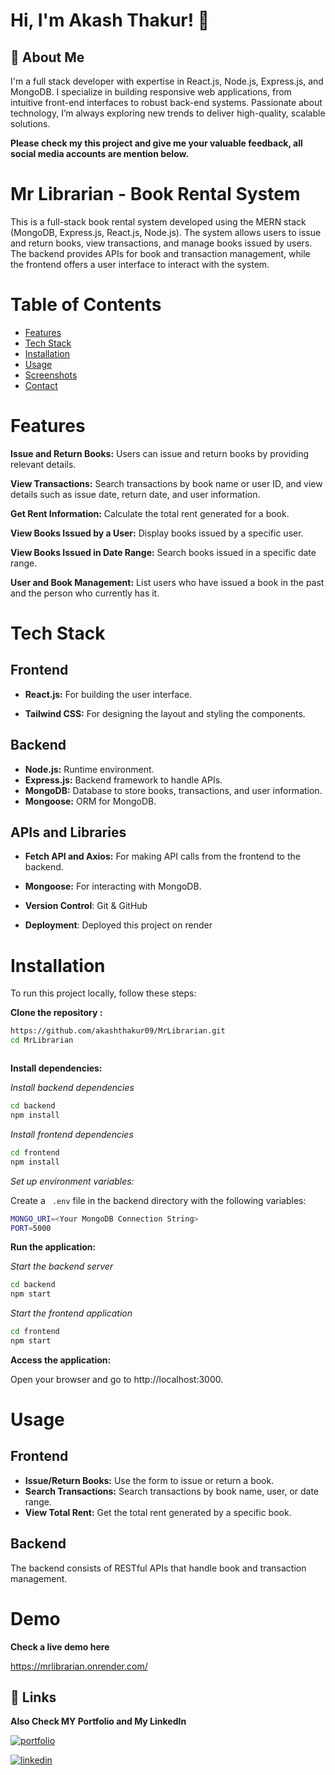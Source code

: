 
# Hi, I'm Akash Thakur! 👋


## 🚀 About Me
I'm a full stack developer with expertise in React.js, Node.js, Express.js, and MongoDB. I specialize in building responsive web applications, from intuitive front-end interfaces to robust back-end systems. Passionate about technology, I’m always exploring new trends to deliver high-quality, scalable solutions.

**Please check my this project and give me your valuable feedback, all social media accounts are mention below.**
# Mr Librarian - Book Rental System

This is a full-stack book rental system developed using the MERN stack (MongoDB, Express.js, React.js, Node.js). The system allows users to issue and return books, view transactions, and manage books issued by users. The backend provides APIs for book and transaction management, while the frontend offers a user interface to interact with the system.



# Table of Contents
- [Features](#features)
- [Tech Stack](#tech-stack)
- [Installation](#installation)
- [Usage](#usage)
- [Screenshots](#screenshots)
- [Contact](#contact)
# Features

**Issue and Return Books:** Users can issue and return books by providing relevant details.

**View Transactions:** Search transactions by book name or user ID, and view details such as issue date, return date, and user information.

**Get Rent Information:** Calculate the total rent generated for a book.

**View Books Issued by a User:** Display books issued by a specific user.

**View Books Issued in Date Range:** Search books issued in a specific date range.

**User and Book Management:** List users who have issued a book in the past and the person who currently has it.

# Tech Stack
## Frontend
- **React.js:** For building the user interface.

- **Tailwind CSS:** For designing the layout and styling the components.

## Backend
- **Node.js:** Runtime environment.
- **Express.js:** Backend framework to handle APIs.
- **MongoDB:** Database to store books, transactions, and user information.
- **Mongoose:** ORM for MongoDB.
## APIs and Libraries
- **Fetch API and Axios:** For making API calls from the frontend to the backend.
- **Mongoose:** For interacting with MongoDB.

- **Version Control**: Git & GitHub
- **Deployment**: Deployed this project on render
# Installation
To run this project locally, follow these steps:



**Clone the repository :**
   ```bash
   https://github.com/akashthakur09/MrLibrarian.git
   cd MrLibrarian
   ```
   ```bash
   ```

**Install dependencies:**

*Install backend dependencies*

```bash 
cd backend
npm install
 ```

*Install frontend dependencies*
```bash
cd frontend
npm install

 ```

 *Set up environment variables:*
 
  Create a ```  .env ``` file in the backend directory with the following variables:
```bash
MONGO_URI=<Your MongoDB Connection String>
PORT=5000
```
 

**Run the application:**

*Start the backend server*
```bash
cd backend
npm start
 ```
*Start the frontend application*
```bash
cd frontend
npm start
 ```


**Access the application:**

Open your browser and go to http://localhost:3000.

# Usage

## Frontend
- **Issue/Return Books:** Use the form to issue or return a book.
- **Search Transactions:** Search transactions by book name, user, or date range.
- **View Total Rent:** Get the total rent generated by a specific book.
## Backend
The backend consists of RESTful APIs that handle book and transaction management.
# Demo
**Check a live demo here**

https://mrlibrarian.onrender.com/


## 🔗 Links

**Also Check MY Portfolio and My LinkedIn**
 
[![portfolio](https://img.shields.io/badge/my_portfolio-000?style=for-the-badge&logo=ko-fi&logoColor=white)](https://portfolio-r8l9.onrender.com/)

[![linkedin](https://img.shields.io/badge/linkedin-0A66C2?style=for-the-badge&logo=linkedin&logoColor=white)](https://www.linkedin.com/in/thakur-aakash)

